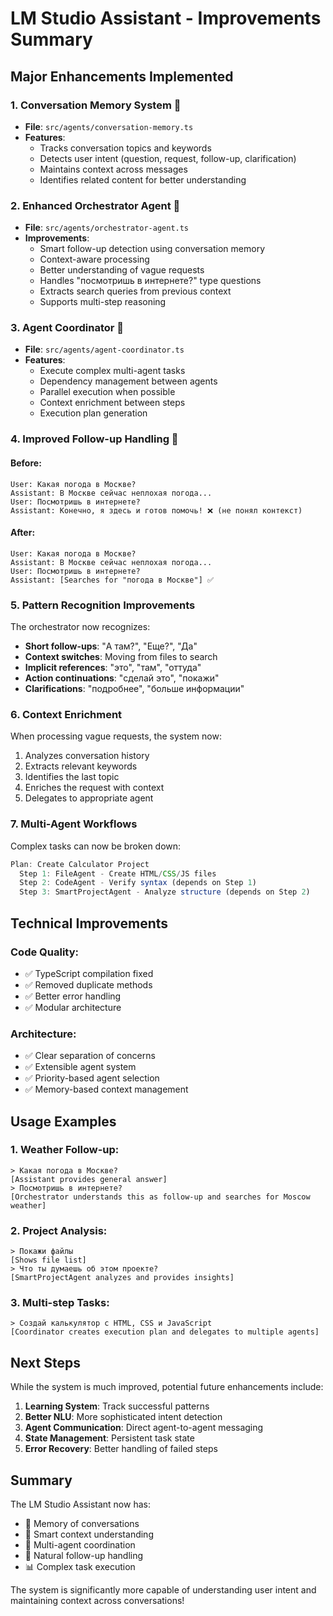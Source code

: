 # LM Studio Assistant - Improvements Summary

## Major Enhancements Implemented

### 1. Conversation Memory System 🧠
- **File**: `src/agents/conversation-memory.ts`
- **Features**:
  - Tracks conversation topics and keywords
  - Detects user intent (question, request, follow-up, clarification)
  - Maintains context across messages
  - Identifies related content for better understanding

### 2. Enhanced Orchestrator Agent 🎯
- **File**: `src/agents/orchestrator-agent.ts`
- **Improvements**:
  - Smart follow-up detection using conversation memory
  - Context-aware processing
  - Better understanding of vague requests
  - Handles "посмотришь в интернете?" type questions
  - Extracts search queries from previous context
  - Supports multi-step reasoning

### 3. Agent Coordinator 🤝
- **File**: `src/agents/agent-coordinator.ts`
- **Features**:
  - Execute complex multi-agent tasks
  - Dependency management between agents
  - Parallel execution when possible
  - Context enrichment between steps
  - Execution plan generation

### 4. Improved Follow-up Handling 💬

#### Before:
```
User: Какая погода в Москве?
Assistant: В Москве сейчас неплохая погода...
User: Посмотришь в интернете?
Assistant: Конечно, я здесь и готов помочь! ❌ (не понял контекст)
```

#### After:
```
User: Какая погода в Москве?
Assistant: В Москве сейчас неплохая погода...
User: Посмотришь в интернете?
Assistant: [Searches for "погода в Москве"] ✅
```

### 5. Pattern Recognition Improvements

The orchestrator now recognizes:
- **Short follow-ups**: "А там?", "Еще?", "Да"
- **Context switches**: Moving from files to search
- **Implicit references**: "это", "там", "оттуда"
- **Action continuations**: "сделай это", "покажи"
- **Clarifications**: "подробнее", "больше информации"

### 6. Context Enrichment

When processing vague requests, the system now:
1. Analyzes conversation history
2. Extracts relevant keywords
3. Identifies the last topic
4. Enriches the request with context
5. Delegates to appropriate agent

### 7. Multi-Agent Workflows

Complex tasks can now be broken down:
```typescript
Plan: Create Calculator Project
  Step 1: FileAgent - Create HTML/CSS/JS files
  Step 2: CodeAgent - Verify syntax (depends on Step 1)
  Step 3: SmartProjectAgent - Analyze structure (depends on Step 2)
```

## Technical Improvements

### Code Quality:
- ✅ TypeScript compilation fixed
- ✅ Removed duplicate methods
- ✅ Better error handling
- ✅ Modular architecture

### Architecture:
- ✅ Clear separation of concerns
- ✅ Extensible agent system
- ✅ Priority-based agent selection
- ✅ Memory-based context management

## Usage Examples

### 1. Weather Follow-up:
```
> Какая погода в Москве?
[Assistant provides general answer]
> Посмотришь в интернете?
[Orchestrator understands this as follow-up and searches for Moscow weather]
```

### 2. Project Analysis:
```
> Покажи файлы
[Shows file list]
> Что ты думаешь об этом проекте?
[SmartProjectAgent analyzes and provides insights]
```

### 3. Multi-step Tasks:
```
> Создай калькулятор с HTML, CSS и JavaScript
[Coordinator creates execution plan and delegates to multiple agents]
```

## Next Steps

While the system is much improved, potential future enhancements include:

1. **Learning System**: Track successful patterns
2. **Better NLU**: More sophisticated intent detection
3. **Agent Communication**: Direct agent-to-agent messaging
4. **State Management**: Persistent task state
5. **Error Recovery**: Better handling of failed steps

## Summary

The LM Studio Assistant now has:
- 🧠 Memory of conversations
- 🎯 Smart context understanding
- 🤝 Multi-agent coordination
- 💬 Natural follow-up handling
- 📊 Complex task execution

The system is significantly more capable of understanding user intent and maintaining context across conversations!